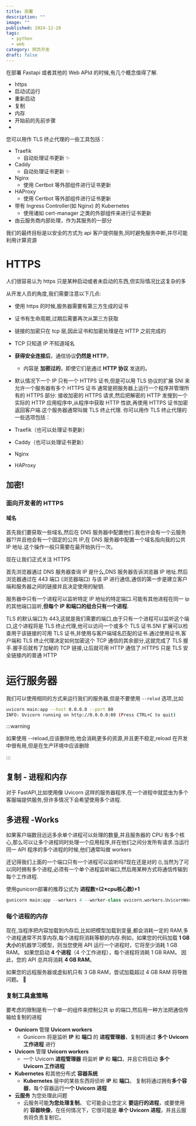 ```yaml
---
title: 部署
description: ""
image: ""
published: 2024-12-28
tags:
  - python
  - web
category: 网页开发
draft: false
---
```


在部署 Fastapi 或者其他的 Web APId 的时候,有几个概念值得了解.

- https
- 启动试运行
- 重新启动
- 复制
- 内存
- 开始前的先前步骤
-

您可以用作 TLS 终止代理的一些工具包括：

- Traefik
    - 自动处理证书更新 ✨
- Caddy
    - 自动处理证书更新 ✨
- Nginx
    - 使用 Certbot 等外部组件进行证书更新
- HAProxy
    - 使用 Certbot 等外部组件进行证书更新
- 带有 Ingress Controller(如 Nginx) 的 Kubernetes
    - 使用诸如 cert-manager 之类的外部组件来进行证书更新
- 由云服务商内部处理，作为其服务的一部分

我们的最终目标是以安全的方式为 api 客户提供服务,同时避免服务中断,并尽可能利用计算资源

# HTTPS

人们很容易认为 https 只是某种启动或者未启动的东西,但实际情况比这复杂的多

从开发人员的角度,我们需要注意以下几点:

- 使用 https 的时候,服务器需要有第三方生成的证书
- 证书有生命周期,过期后需要再次从第三方获取
- 链接的加密只在 tcp 层,因此证书和加密处理是在 HTTP 之前完成的
- TCP 只知道 IP 不知道域名
-  **获得安全连接后**，通信协议**仍然是 HTTP**。
    - 内容是 **加密过的**，即使它们是通过 **HTTP 协议** 发送的。
- 默认情况下一个 IP 只有一个 HTTPS 证书,但是可以用 TLS 协议的扩展 SNI 来允许一个服务器有多个 HTTPS 证书
通常是把服务器上运行一个程序并管理所有的 HTTPS 部分: 接收加密的 HTTPS 请求,然后把解密的 HTTP 发搜到一个实际的 HTTP 应用程序中,从程序中获取 HTTP 性欲,再使用 HTTPS 证书加密返回客户端.这个服务器通常叫做 TLS 终止代理.
你可以用作 TLS 终止代理的一些选项包括：

- Traefik（也可以处理证书更新）
- Caddy（也可以处理证书更新）
- Nginx
- HAProxy

## 加密!

### 面向开发者的 HTTPS

#### 域名

首先我们要获取一些域名,然后在 DNS 服务器中配置他们.我也许会有一个云服务器??并且他会有一个固定的公共 IP,在 DNS 服务器中配置一个域名指向我的公共 IP 地址.这个操作一般只需要在最开始执行一次。

现在让我们正式关注 HTTPS

首先浏览器通过 DNS 服务器查询 IP 是什么,DNS 服务器告诉浏览器 IP 地址.然后浏览器通过在 443 端口 (浏览器端口) 与该 IP 进行通信,通信的第一步是建立客户端和服务器之间的链接并且决定使用的秘钥.

服务器中只有一个进程可以监听特定 IP 地址的特定端口.可能有其他进程在同一 ip 的其他端口监听,**但每个 IP 和端口的组合只有一个进程**.

TLS 的默认端口为 443,这就是我们需要的端口,由于只有一个进程可以监听这个端口,这个进程将是 TLS 终止代理,他可以访问一个或多个 TLS 证书.SNI 扩展可以检查用于该链接的可用 TLS 证书,并使用与客户端域名匹配的证书.通过使用证书,客户端和 TLS 终止代理决定如何加密这个 TCP 通信的其余部分,这就完成了 TLS 握手.握手后就有了加秘的 TCP 链接,让后就可用 HTTP 通信了.HTTPS 只是 TLS 安全链接内的普通 HTTP

# 运行服务器

我们可以使用相同的方式来运行我们的服务器,但是不要使用 `--relod` 选项,比如

```bash
uvicorn main:app --host 0.0.0.0 --port 80
INFO: Uvicorn running on http://0.0.0.0:80 (Press CTRL+C to quit)
```

:::warning

如果使用 --reload,应该删除他,他会消耗更多的资源,并且更不稳定,reload 在开发中很有用,但是在生产环境中应该删除

:::

## 复制 - 进程和内存

对于 FastAPI,比如使用像 Uvicorn 这样的服务器程序,在一个进程中就昆虫为多个客服端提供服务,但许多情况下会希望使用多个进程.

## 多进程 -Works

如果客户端数目远远多余单个进程可以处理的数量,并且服务器的 CPU 有多个核心,那么可以让多个进程同时处理一个应用程序,并在他们之间分发所有请求.当运行同一 API 程序的多个进程的时候,他们通常叫做 workers

还记得我们上面的一个端口只有一个进程可以监听吗?现在还是对的 (),当然为了可以同时拥有多个进程,必须有一个单个进程监听端口,然后用某种方式将通信传输到每个工作进程.

使用gunicorn部署的推荐公式为 **进程数=(2*cpu核心数)+1**
```python
gunicorn main:app --workers 4 --worker-class uvicorn.workers.UvicornWorker --bind 0.0.0.0:80
```

### 每个进程的内存

现在,当程序把内容加载到内存后,比如把模型加载到变量,都会消耗一定的 RAM,多个进程通常不共享内存,每个进程将消耗等额的内存.例如，如果您的代码加载 **1 GB 大小**的机器学习模型，则当您使用 API 运行一个进程时，它将至少消耗 1 GB RAM。 如果您启动 **4 个进程**（4 个工作进程），每个进程将消耗 1 GB RAM。 因此，您的 API 总共将消耗 **4 GB RAM**。

如果您的远程服务器或虚拟机只有 3 GB RAM，尝试加载超过 4 GB RAM 将导致问题。 🚨

### 复制工具盒策略

要考虑的限制是有一个单一的组件来控制公共 ip 的端口,然后用一种方法把通信传输给复制的进程

- **Gunicorn** 管理 **Uvicorn workers**
    - Gunicorn 将是监听 **IP** 和 **端口** 的 **进程管理器**，复制将通过 **多个 Uvicorn 工作进程** 进行
- **Uvicorn** 管理 **Uvicorn workers**
    - 一个 Uvicorn **进程管理器** 将监听 **IP** 和 **端口**，并且它将启动 **多个 Uvicorn 工作进程**
- **Kubernetes** 和其他分布式 **容器系统**
    - **Kubernetes** 层中的某些东西将侦听 **IP** 和 **端口**。 复制将通过拥有**多个容器**，每个容器运行**一个 Uvicorn 进程**
- **云服务** 为您处理此问题
    - 云服务可能**为您处理复制**。 它可能会让您定义 **要运行的进程**，或要使用的 **容器映像**，在任何情况下，它很可能是 **单个 Uvicorn 进程**，并且云服务将负责复制它。
